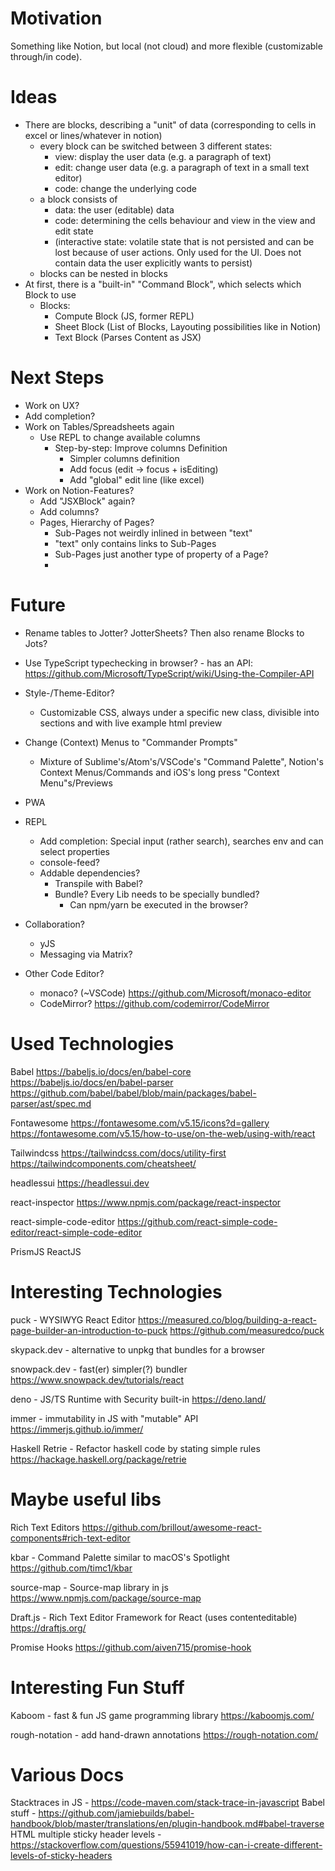 # Motivation

Something like Notion, but local (not cloud) and more flexible (customizable through/in code).


# Ideas

- There are blocks, describing a "unit" of data (corresponding to cells in excel or lines/whatever in notion)
    - every block can be switched between 3 different states:
        - view: display the user data (e.g. a paragraph of text)
        - edit: change user data (e.g. a paragraph of text in a small text editor)
        - code: change the underlying code
    - a block consists of
        - data: the user (editable) data
        - code: determining the cells behaviour and view in the view and edit state
        - (interactive state: volatile state that is not persisted and can be lost because of user actions. Only used for the UI. Does not contain data the user explicitly wants to persist)
    - blocks can be nested in blocks
- At first, there is a "built-in" "Command Block", which selects which Block to use
    - Blocks:
        - Compute Block (JS, former REPL)
        - Sheet Block (List of Blocks, Layouting possibilities like in Notion)
        - Text Block (Parses Content as JSX)


# Next Steps

* Work on UX?
* Add completion?
* Work on Tables/Spreadsheets again
    * Use REPL to change available columns
        * Step-by-step: Improve columns Definition
            * Simpler columns definition
            * Add focus (edit -> focus + isEditing)
            * Add "global" edit line (like excel)
* Work on Notion-Features?
    * Add "JSXBlock" again?
    * Add columns?
    * Pages, Hierarchy of Pages?
        * Sub-Pages not weirdly inlined in between "text"
        * "text" only contains links to Sub-Pages
        * Sub-Pages just another type of property of a Page?
        * 


# Future

* Rename tables to Jotter? JotterSheets? Then also rename Blocks to Jots?
* Use TypeScript typechecking in browser? - has an API: https://github.com/Microsoft/TypeScript/wiki/Using-the-Compiler-API
* Style-/Theme-Editor?
    * Customizable CSS, always under a specific new class, divisible into sections and with live example html preview
* Change (Context) Menus to "Commander Prompts"
    * Mixture of Sublime's/Atom's/VSCode's "Command Palette", Notion's Context Menus/Commands and iOS's long press "Context Menu"s/Previews
* PWA
* REPL
    * Add completion: Special input (rather search), searches env and can select properties
    * console-feed?
    * Addable dependencies?
        * Transpile with Babel?
        * Bundle? Every Lib needs to be specially bundled?
            * Can npm/yarn be executed in the browser?
* Collaboration?
    * yJS
    * Messaging via Matrix?

* Other Code Editor?
    - monaco? (~VSCode) https://github.com/Microsoft/monaco-editor
    - CodeMirror? https://github.com/codemirror/CodeMirror


# Used Technologies

Babel
https://babeljs.io/docs/en/babel-core
https://babeljs.io/docs/en/babel-parser
https://github.com/babel/babel/blob/main/packages/babel-parser/ast/spec.md

Fontawesome
https://fontawesome.com/v5.15/icons?d=gallery
https://fontawesome.com/v5.15/how-to-use/on-the-web/using-with/react

Tailwindcss
https://tailwindcss.com/docs/utility-first
https://tailwindcomponents.com/cheatsheet/

headlessui
https://headlessui.dev

react-inspector
https://www.npmjs.com/package/react-inspector

react-simple-code-editor
https://github.com/react-simple-code-editor/react-simple-code-editor

PrismJS
ReactJS


# Interesting Technologies

puck - WYSIWYG React Editor
https://measured.co/blog/building-a-react-page-builder-an-introduction-to-puck
https://github.com/measuredco/puck

skypack.dev - alternative to unpkg that bundles for a browser

snowpack.dev - fast(er) simpler(?) bundler
https://www.snowpack.dev/tutorials/react

deno - JS/TS Runtime with Security built-in
https://deno.land/

immer - immutability in JS with "mutable" API
https://immerjs.github.io/immer/

Haskell Retrie - Refactor haskell code by stating simple rules
https://hackage.haskell.org/package/retrie


# Maybe useful libs

Rich Text Editors
https://github.com/brillout/awesome-react-components#rich-text-editor

kbar - Command Palette similar to macOS's Spotlight
https://github.com/timc1/kbar

source-map - Source-map library in js
https://www.npmjs.com/package/source-map

Draft.js - Rich Text Editor Framework for React (uses contenteditable)
https://draftjs.org/

Promise Hooks
https://github.com/aiven715/promise-hook


# Interesting Fun Stuff

Kaboom - fast & fun JS game programming library
https://kaboomjs.com/

rough-notation - add hand-drawn annotations
https://rough-notation.com/



# Various Docs

Stacktraces in JS - https://code-maven.com/stack-trace-in-javascript
Babel stuff - https://github.com/jamiebuilds/babel-handbook/blob/master/translations/en/plugin-handbook.md#babel-traverse
HTML multiple sticky header levels - https://stackoverflow.com/questions/55941019/how-can-i-create-different-levels-of-sticky-headers